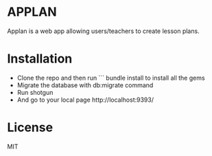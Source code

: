 # APPLAN
Applan is a web app allowing users/teachers to create lesson plans.

# Installation
* Clone the repo and then run ``` bundle install to install all the gems
* Migrate the database with db:migrate command
* Run shotgun
* And go to your local page http://localhost:9393/

# License 
MIT
